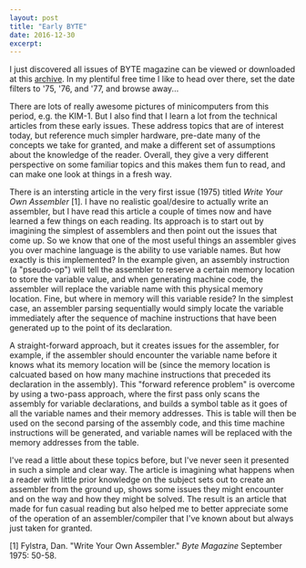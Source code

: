 ```yaml
---
layout: post
title: "Early BYTE"
date: 2016-12-30
excerpt:
---
```


I just discovered all issues of BYTE magazine can be viewed or downloaded at this [archive](https://archive.org/details/byte-magazine). In my plentiful free time I like to head over there, set the date filters to '75, '76, and '77, and browse away...

There are lots of really awesome pictures of minicomputers from this period, e.g. the KIM-1. But I also find that I learn a lot from the technical articles from these early issues. These address topics that are of interest today, but reference much simpler hardware, pre-date many of the concepts we take for granted, and make a different set of assumptions about the knowledge of the reader. Overall, they give a very different perspective on some familiar topics and this makes them fun to read, and can make one look at things in a fresh way.

There is an intersting article in the very first issue (1975) titled *Write Your Own Assembler* [1]. I have no realistic goal/desire to actually write an assembler, but I have read this article a couple of times now and have learned a few things on each reading. Its approach is to start out by imagining the simplest of assemblers and then point out the issues that come up. So we know that one of the most useful things an assembler gives you over machine language is the ability to use variable names. But how exactly is this implemented? In the example given, an assembly instruction (a "pseudo-op") will tell the assembler to reserve a certain memory location to store the variable value, and when generating machine code, the assembler will replace the variable name with this physical memory location. Fine, but where in memory will this variable reside? In the simplest case, an assembler parsing sequentially would simply locate the variable immediately after the sequence of machine instructions that have been generated up to the point of its declaration.

A straight-forward approach, but it creates issues for the assembler, for example, if the assembler should encounter the variable name before it knows what its memory location will be (since the memory location is calcuated based on how many machine instructions that preceded its declaration in the assembly). This "forward reference problem" is overcome by using a two-pass approach, where the first pass only scans the assembly for variable declarations, and builds a symbol table as it goes of all the variable names and their memory addresses. This is table will then be used on the second parsing of the assembly code, and this time machine instructions will be generated, and variable names will be replaced with the memory addresses from the table.

I've read a little about these topics before, but I've never seen it presented in such a simple and clear way. The article is imagining what happens when a reader with little prior knowledge on the subject sets out to create an assembler from the ground up, shows some issues they might encounter and on the way and how they might be solved. The result is an article that made for fun casual reading but also helped me to better appreciate some of the operation of an assembler/compiler that I've known about but always just taken for granted.

[1] Fylstra, Dan. "Write Your Own Assembler." *Byte Magazine* September 1975: 50-58.
